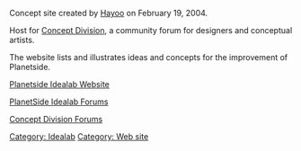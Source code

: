 Concept site created by [Hayoo](Hayoo.md) on February 19, 2004.

Host for [Concept Division](Concept_Division.md), a community
forum for designers and conceptual artists.

The website lists and illustrates ideas and concepts for the improvement
of Planetside.

[Planetside Idealab Website](http://www.planetside-idealab.com)

[PlanetSide Idealab
Forums](http://comms.planetsidesyndicate.com/forumdisplay.php?f=23)

[Concept Division
Forums](http://comms.planetsidesyndicate.com/forumdisplay.php?f=24)

[Category: Idealab](Category:_Idealab.md) [Category: Web
site](Category:_Web_site.md)
